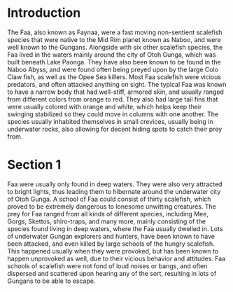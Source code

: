 # Introduction

The Faa, also known as Faynaa, were a fast moving non-sentient scalefish species that were native to the Mid Rim planet known as Naboo, and were well known to the Gungans.
Alongside with six other scalefish species, the Faa lived in the waters mainly around the city of Otoh Gunga, which was built beneath Lake Paonga.
They have also been known to be found in the Naboo Abyss, and were found often being preyed upon by the large Colo Claw fish, as well as the Opee Sea killers.
Most Faa scalefish were vicious predators, and often attacked anything on sight.
The typical Faa was known to have a narrow body that had well-stiff, armored skin, and usually ranged from different colors from orange to red.
They also had large tail fins that were usually colored with orange and white, which helps keep their swinging stabilized so they could move in columns with one another.
The species usually inhabited themselves in small crevices, usually being in underwater rocks, also allowing for decent hiding spots to catch their prey from.

# Section 1

Faa were usually only found in deep waters.
They were also very attracted to bright lights, thus leading them to hibernate around the underwater city of Otoh Gunga.
A school of Faa could consist of  thirty scalefish, which proved to be extremely dangerous to lonesome unwitting creatures.
The prey for Faa ranged from all kinds of different species, including Mee, Gorgs, Skettos, shiro-traps, and many more, mainly consisting of the species found living in deep waters, where the Faa usually dwelled in.
Lots of underwater Gungan explorers and hunters, have been known to have been attacked, and even killed by large schools of the hungry scalefish.
This happened usually when they were provoked, but has been known to happen unprovoked as well, due to their vicious behavior and attitudes.
Faa schools of scalefish were not fond of loud noises or bangs, and often dispersed and scattered upon hearing any of the sort, resulting in lots of Gungans to be able to escape.
